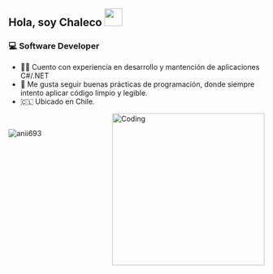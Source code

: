 <section style="position: relative; min-height: 100vh;">
   <h1>
      <p>
         Hola, soy Chaleco <a href="https://rahulmahesh.me/"><img src="https://media.giphy.com/media/hvRJCLFzcasrR4ia7z/giphy.gif" width="35px"></a>
      </p>
   </h1>
   <div>
       <h3>💻 Software Developer</h3>
   </div>
   <ul>
     <li>🐦‍🔥 Cuento con experiencia en desarrollo y mantención de aplicaciones C#/.NET</li>
     <!--  <li>🧑‍💻 Actualmente trabajo como ingeniero de software.</li> -->
<!--      <li>🧠 + Tengo experiencia práctica en Next.js, Clean Architecture...</li> -->
     <li>🚀 Me gusta seguir buenas prácticas de programación, donde siempre intento aplicar código limpio y legible.</li>
     <li>🇨🇱 Ubicado en Chile.</li>
   </ul>

   <img align='right' alt="Coding" width="300" src="https://cdn.dribbble.com/users/1277312/screenshots/14733298/media/39b1045e593737587dd60e42c8422d1f.gif">
   <br>   
   <p><img src="https://github-readme-stats.vercel.app/api/top-langs?username=Chalecodev&show_icons=true&theme=dark&locale=en&layout=compact" alt="anii693" /></p>
</section>
